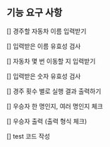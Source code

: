 ## 기능 요구 사항

[] 경주할 자동차 이름 입력받기

[] 입력받은 이름 유효성 검사

[] 자동차 몇 번 이동할 지 입력받기

[] 입력받은 숫자 유효성 검사

[] 경주 횟수 별로 실행 결과 출력하기

[] 우승자 한 명인지, 여러 명인지 체크

[] 우승자 출력 (출력 형식 체크)

[] test 코드 작성
